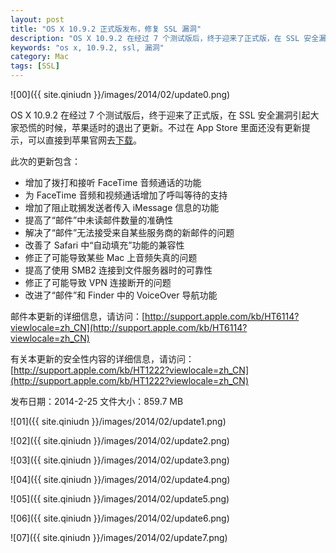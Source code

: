 ```yaml
---
layout: post
title: "OS X 10.9.2 正式版发布，修复 SSL 漏洞"
description: "OS X 10.9.2 在经过 7 个测试版后，终于迎来了正式版，在 SSL 安全漏洞引起大家恐慌的时候，苹果适时的退出了更新。"
keywords: "os x, 10.9.2, ssl, 漏洞"
category: Mac
tags: [SSL]
---
```


![00]({{ site.qiniudn }}/images/2014/02/update0.png)

OS X 10.9.2 在经过 7 个测试版后，终于迎来了正式版，在 SSL 安全漏洞引起大家恐慌的时候，苹果适时的退出了更新。不过在 App Store 里面还没有更新提示，可以直接到苹果官网去[下载](http://support.apple.com/kb/DL1725?viewlocale=zh_CN)。

<!-- more -->
此次的更新包含：

- 增加了拨打和接听 FaceTime 音频通话的功能
- 为 FaceTime 音频和视频通话增加了呼叫等待的支持
- 增加了阻止耽搁发送者传入 iMessage 信息的功能
- 提高了“邮件”中未读邮件数量的准确性
- 解决了“邮件”无法接受来自某些服务商的新邮件的问题
- 改善了 Safari 中“自动填充”功能的兼容性
- 修正了可能导致某些 Mac 上音频失真的问题
- 提高了使用 SMB2 连接到文件服务器时的可靠性
- 修正了可能导致 VPN 连接断开的问题
- 改进了“邮件”和 Finder 中的 VoiceOver 导航功能

邮件本更新的详细信息，请访问：[http://support.apple.com/kb/HT6114?viewlocale=zh_CN](http://support.apple.com/kb/HT6114?viewlocale=zh_CN)

有关本更新的安全性内容的详细信息，请访问：[http://support.apple.com/kb/HT1222?viewlocale=zh_CN](http://support.apple.com/kb/HT1222?viewlocale=zh_CN)

发布日期：2014-2-25
文件大小：859.7 MB

![01]({{ site.qiniudn }}/images/2014/02/update1.png)

![02]({{ site.qiniudn }}/images/2014/02/update2.png)

![03]({{ site.qiniudn }}/images/2014/02/update3.png)

![04]({{ site.qiniudn }}/images/2014/02/update4.png)

![05]({{ site.qiniudn }}/images/2014/02/update5.png)

![06]({{ site.qiniudn }}/images/2014/02/update6.png)

![07]({{ site.qiniudn }}/images/2014/02/update7.png)
